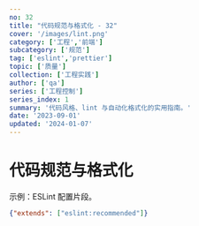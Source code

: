 ```yaml
---
no: 32
title: "代码规范与格式化 - 32"
cover: '/images/lint.png'
category: ['工程','前端']
subcategory: ['规范']
tag: ['eslint','prettier']
topic: ['质量']
collection: ['工程实践']
author: ['qa']
series: ['工程控制']
series_index: 1
summary: '代码风格、lint 与自动化格式化的实用指南。'
date: '2023-09-01'
updated: '2024-01-07'
---
```


# 代码规范与格式化

示例：ESLint 配置片段。

```json
{"extends": ["eslint:recommended"]}
```
